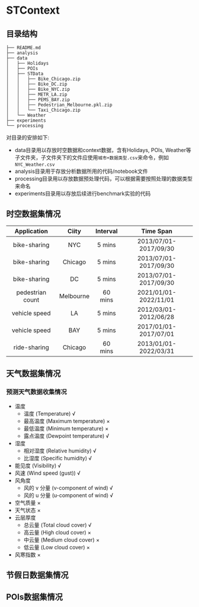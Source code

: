 # STContext

## 目录结构

```
├── README.md
├── analysis
├── data
│   ├── Holidays
│   ├── POIs
│   ├── STData
│   │   ├── Bike_Chicago.zip
│   │   ├── Bike_DC.zip
│   │   ├── Bike_NYC.zip
│   │   ├── METR_LA.zip
│   │   ├── PEMS_BAY.zip
│   │   ├── Pedestrian_Melbourne.pkl.zip
│   │   └── Taxi_Chicago.zip
│   └── Weather
├── experiments
└── processing
```

对目录的安排如下:

- data目录用以存放时空数据和context数据，含有Holidays, POIs, Weather等子文件夹，子文件夹下的文件应使用`城市+数据类型.csv`来命令，例如 `NYC_Weather.csv`
- analysis目录用于存放分析数据所用的代码/notebook文件
- processing目录用以存放数据预处理代码，可以根据需要按照处理的数据类型来命名
- experiments目录用以存放后续进行benchmark实验的代码

## 时空数据集情况

| **Application**  | **Ciity** | **Interval** |     **Time Span**     |
| :--------------: | :-------: | :----------: | :-------------------: |
|   bike-sharing   |    NYC    |    5 mins    | 2013/07/01-2017/09/30 |
|   bike-sharing   |  Chicago  |    5 mins    | 2013/07/01-2017/09/30 |
|   bike-sharing   |    DC     |    5 mins    | 2013/07/01-2017/09/30 |
| pedestrian count | Melbourne |   60 mins    | 2021/01/01-2022/11/01 |
|  vehicle speed   |    LA     |    5 mins    | 2012/03/01-2012/06/28 |
|  vehicle speed   |    BAY    |    5 mins    | 2017/01/01-2017/07/01 |
|   ride-sharing   |  Chicago  |   60 mins    | 2013/01/01-2022/03/31 |

## 天气数据集情况

### 预测天气数据收集情况

- 温度
	- 温度 (Temperature) √
	- 最高温度 (Maximum temperature) ×
	- 最低温度 (Minimum temperature) ×
	- 露点温度 (Dewpoint temperature) √ 
- 湿度
	- 相对湿度 (Relative humidity) √
	- 比湿度 (Specific humidity) √
- 能见度 (Visibility) √
- 风速 (Wind speed (gust)) √
- 风角度
	- 风的 v 分量 (v-component of wind) √
	- 风的 u 分量 (u-component of wind) √
- 空气质量 ×
- 天气状态 ×
- 云层厚度
	- 总云量 (Total cloud cover) √
	- 高云量 (High cloud cover)  ×
	- 中云量 (Medium cloud cover)  ×
	- 低云量 (Low cloud cover)  ×
- 风寒指数 ×


## 节假日数据集情况



## POIs数据集情况
